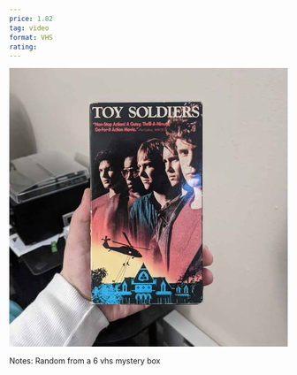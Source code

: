 ```yaml
---
price: 1.82
tag: video
format: VHS
rating: 
---
```

![toysoldiers](/assets/img/ibuycrap/toysoldiers.jpg) 

Notes: Random from a 6 vhs mystery box